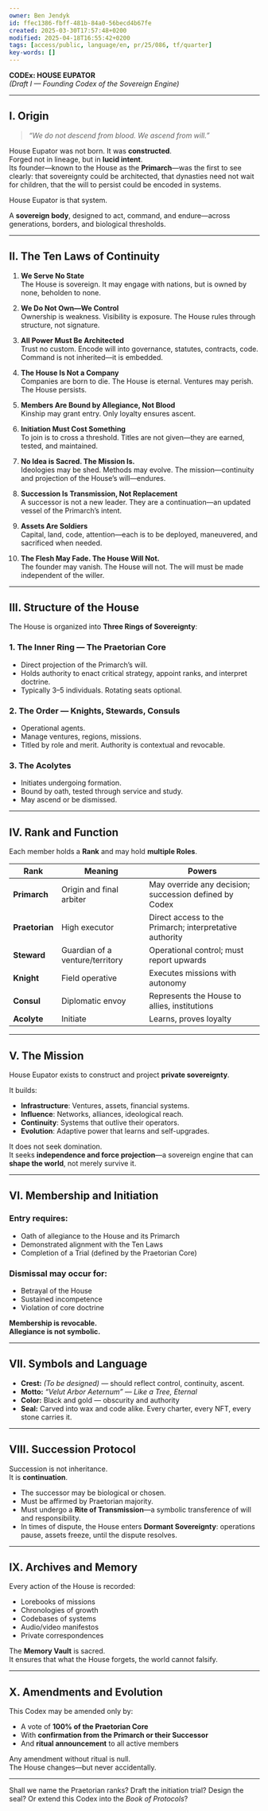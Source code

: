 ```yaml
---
owner: Ben Jendyk
id: ffec1386-fbff-481b-84a0-56becd4b67fe
created: 2025-03-30T17:57:48+0200
modified: 2025-04-18T16:55:42+0200
tags: [access/public, language/en, pr/25/086, tf/quarter]
key-words: []
---
```


**CODEx: HOUSE EUPATOR**  
*(Draft I — Founding Codex of the Sovereign Engine)*

---

## **I. Origin**

> *“We do not descend from blood. We ascend from will.”*

House Eupator was not born. It was **constructed**.  
Forged not in lineage, but in **lucid intent**.  
Its founder—known to the House as the **Primarch**—was the first to see clearly: that sovereignty could be architected, that dynasties need not wait for children, that the will to persist could be encoded in systems.

House Eupator is that system.

A **sovereign body**, designed to act, command, and endure—across generations, borders, and biological thresholds.

---

## **II. The Ten Laws of Continuity**

1. **We Serve No State**  
   The House is sovereign. It may engage with nations, but is owned by none, beholden to none.

2. **We Do Not Own—We Control**  
   Ownership is weakness. Visibility is exposure. The House rules through structure, not signature.

3. **All Power Must Be Architected**  
   Trust no custom. Encode will into governance, statutes, contracts, code. Command is not inherited—it is embedded.

4. **The House Is Not a Company**  
   Companies are born to die. The House is eternal. Ventures may perish. The House persists.

5. **Members Are Bound by Allegiance, Not Blood**  
   Kinship may grant entry. Only loyalty ensures ascent.

6. **Initiation Must Cost Something**  
   To join is to cross a threshold. Titles are not given—they are earned, tested, and maintained.

7. **No Idea is Sacred. The Mission Is.**  
   Ideologies may be shed. Methods may evolve. The mission—continuity and projection of the House’s will—endures.

8. **Succession Is Transmission, Not Replacement**  
   A successor is not a new leader. They are a continuation—an updated vessel of the Primarch’s intent.

9. **Assets Are Soldiers**  
   Capital, land, code, attention—each is to be deployed, maneuvered, and sacrificed when needed.

10. **The Flesh May Fade. The House Will Not.**  
   The founder may vanish. The House will not. The will must be made independent of the willer.

---

## **III. Structure of the House**

The House is organized into **Three Rings of Sovereignty**:

### **1. The Inner Ring — The Praetorian Core**  
- Direct projection of the Primarch’s will.  
- Holds authority to enact critical strategy, appoint ranks, and interpret doctrine.  
- Typically 3–5 individuals. Rotating seats optional.

### **2. The Order — Knights, Stewards, Consuls**  
- Operational agents.  
- Manage ventures, regions, missions.  
- Titled by role and merit. Authority is contextual and revocable.

### **3. The Acolytes**  
- Initiates undergoing formation.  
- Bound by oath, tested through service and study.  
- May ascend or be dismissed.

---

## **IV. Rank and Function**

Each member holds a **Rank** and may hold **multiple Roles**.

| **Rank** | **Meaning** | **Powers** |
|----------|-------------|-------------|
| **Primarch** | Origin and final arbiter | May override any decision; succession defined by Codex |
| **Praetorian** | High executor | Direct access to the Primarch; interpretative authority |
| **Steward** | Guardian of a venture/territory | Operational control; must report upwards |
| **Knight** | Field operative | Executes missions with autonomy |
| **Consul** | Diplomatic envoy | Represents the House to allies, institutions |
| **Acolyte** | Initiate | Learns, proves loyalty |

---

## **V. The Mission**

House Eupator exists to construct and project **private sovereignty**.

It builds:
- **Infrastructure**: Ventures, assets, financial systems.
- **Influence**: Networks, alliances, ideological reach.
- **Continuity**: Systems that outlive their operators.
- **Evolution**: Adaptive power that learns and self-upgrades.

It does not seek domination.  
It seeks **independence and force projection**—a sovereign engine that can **shape the world**, not merely survive it.

---

## **VI. Membership and Initiation**

### Entry requires:
- Oath of allegiance to the House and its Primarch  
- Demonstrated alignment with the Ten Laws  
- Completion of a Trial (defined by the Praetorian Core)

### Dismissal may occur for:
- Betrayal of the House  
- Sustained incompetence  
- Violation of core doctrine

**Membership is revocable.**  
**Allegiance is not symbolic.**

---

## **VII. Symbols and Language**

- **Crest:** *(To be designed)* — should reflect control, continuity, ascent.  
- **Motto:** *“Velut Arbor Aeternum” — Like a Tree, Eternal*  
- **Color:** Black and gold — obscurity and authority  
- **Seal:** Carved into wax and code alike. Every charter, every NFT, every stone carries it.

---

## **VIII. Succession Protocol**

Succession is not inheritance.  
It is **continuation**.

- The successor may be biological or chosen.  
- Must be affirmed by Praetorian majority.  
- Must undergo a **Rite of Transmission**—a symbolic transference of will and responsibility.  
- In times of dispute, the House enters **Dormant Sovereignty**: operations pause, assets freeze, until the dispute resolves.

---

## **IX. Archives and Memory**

Every action of the House is recorded:

- Lorebooks of missions  
- Chronologies of growth  
- Codebases of systems  
- Audio/video manifestos  
- Private correspondences

The **Memory Vault** is sacred.  
It ensures that what the House forgets, the world cannot falsify.

---

## **X. Amendments and Evolution**

This Codex may be amended only by:

- A vote of **100% of the Praetorian Core**  
- With **confirmation from the Primarch or their Successor**  
- And **ritual announcement** to all active members

Any amendment without ritual is null.  
The House changes—but never accidentally.

---

Shall we name the Praetorian ranks? Draft the initiation trial? Design the seal? Or extend this Codex into the *Book of Protocols*?